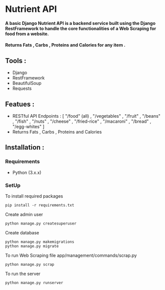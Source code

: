 # Nutrient API
#### A basic Django Nutrient API is a backend service built using the Django RestFramework to handle the core functionalities of a Web Scraping for food from a website.
#### Returns Fats , Carbs , Proteins and Calories for any item .

## Tools :
- Django
- RestFramework
- BeautifulSoup
- Requests
  
## Featues :
- RESTful API Endpoints :
  [ "/food" (all) , "/vegetables" , "/fruit" , "/beans" , "/fish" ,  "/nuts" , "/cheese" , "/fried-rice" , "/macaroni" , "/bread" , "/egg-whites" ]
- Returns Fats , Carbs , Proteins and Calories

## Installation :
  ### Requirements
  - Python (3.x.x)
  ### SetUp
  To install required packages 
  
  ```
  pip install -r requirements.txt
  ```
    
  Create admin user
  
  ```
  python manage.py createsuperuser
  ```
    
  Create database
  
  ```
  python manage.py makemigrations
  python manage.py migrate
  ```
    
  To run  Web Scraping file app/management/commands/scrap.py
  
  ```
  python manage.py scrap
  ```

  To run the server

  ```
  python manage.py runserver
  ```

